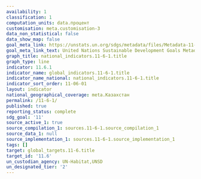 ```yaml
---
availability: 1
classification: 1
computation_units: data.процент
customisation: meta.customisation-3
data_non_statistical: false
data_show_map: false
goal_meta_link: https://unstats.un.org/sdgs/metadata/files/Metadata-11-06-01.pdf
goal_meta_link_text: United Nations Sustainable Development Goals Metadata (pdf 2066kB)
graph_title: national_indicators.11-6-1.title
graph_type: line
indicator: 11.6.1
indicator_name: global_indicators.11-6-1.title
indicator_name_national: national_indicators.11-6-1.title
indicator_sort_order: 11-06-01
layout: indicator
national_geographical_coverage: meta.Казахстан
permalink: /11-6-1/
published: true
reporting_status: complete
sdg_goal: '11'
source_active_1: true
source_compilation_1: sources.11-6-1.source_compilation_1
source_data_1: null
source_implementation_1: sources.11-6-1.source_implementation_1
tags: []
target: global_targets.11-6.title
target_id: '11.6'
un_custodian_agency: UN-Habitat,UNSD
un_designated_tier: '2'
---
```

